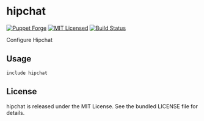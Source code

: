 hipchat
==============

[![Puppet Forge](https://img.shields.io/puppetforge/v/halyard/hipchat.svg)](https://forge.puppetlabs.com/halyard/hipchat)
[![MIT Licensed](https://img.shields.io/badge/license-MIT-green.svg)](https://tldrlegal.com/license/mit-license)
[![Build Status](https://img.shields.io/circleci/project/halyard/puppet-hipchat/master.svg)](https://circleci.com/gh/halyard/puppet-hipchat)

Configure Hipchat

## Usage

```puppet
include hipchat
```

## License

hipchat is released under the MIT License. See the bundled LICENSE file for details.

